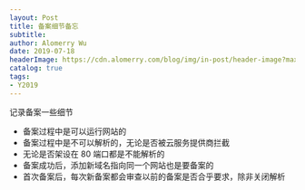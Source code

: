 ```yaml
---
layout: Post
title: 备案细节备忘
subtitle: 
author: Alomerry Wu
date: 2019-07-18
headerImage: https://cdn.alomerry.com/blog/img/in-post/header-image?max=29
catalog: true
tags:
- Y2019
---
```


<!-- Description. -->

<!-- more -->

记录备案一些细节

- 备案过程中是可以运行网站的
- 备案过程中是不可以解析的，无论是否被云服务提供商拦截
- 无论是否架设在 80 端口都是不能解析的
- 备案成功后，添加新域名指向同一个网站也是要备案的
- 首次备案后，每次新备案都会审查以前的备案是否合乎要求，除非关闭解析
